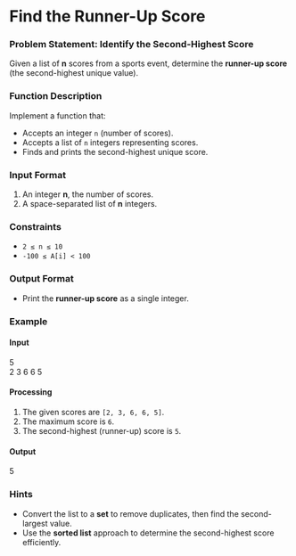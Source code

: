 # Find the Runner-Up Score  

### Problem Statement: Identify the Second-Highest Score  

Given a list of **n** scores from a sports event, determine the **runner-up score** (the second-highest unique value).  

### Function Description  
Implement a function that:  
- Accepts an integer `n` (number of scores).  
- Accepts a list of `n` integers representing scores.  
- Finds and prints the second-highest unique score.  

### Input Format  
1. An integer **n**, the number of scores.  
2. A space-separated list of **n** integers.  

### Constraints  
- `2 ≤ n ≤ 10`  
- `-100 ≤ A[i] < 100`  

### Output Format  
- Print the **runner-up score** as a single integer.  

### Example  

#### Input  
5  
2 3 6 6 5  

#### Processing  
1. The given scores are `[2, 3, 6, 6, 5]`.  
2. The maximum score is `6`.  
3. The second-highest (runner-up) score is `5`.  

#### Output  
5  
 

### Hints  
- Convert the list to a **set** to remove duplicates, then find the second-largest value.  
- Use the **sorted list** approach to determine the second-highest score efficiently.  
